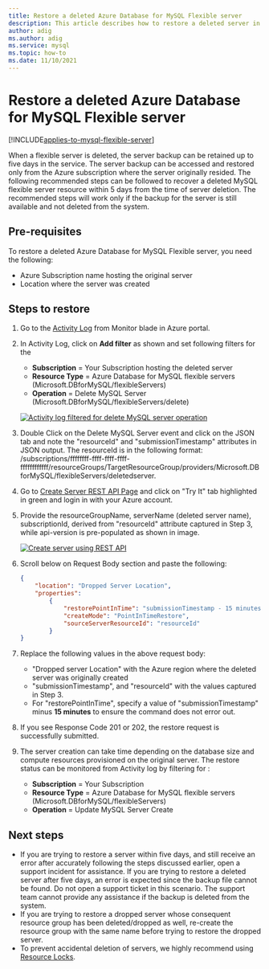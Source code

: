 ```yaml
---
title: Restore a deleted Azure Database for MySQL Flexible server
description: This article describes how to restore a deleted server in Azure Database for MySQL Flexible server using the Azure portal.
author: adig
ms.author: adig
ms.service: mysql
ms.topic: how-to
ms.date: 11/10/2021
---
```


# Restore a deleted Azure Database for MySQL Flexible server

[!INCLUDE[applies-to-mysql-flexible-server](../includes/applies-to-mysql-flexible-server.md)]

When a flexible server is deleted, the server backup can be retained up to five days in the service. The server backup can be accessed and restored only from the Azure subscription where the server originally resided. The following recommended steps can be followed to recover a deleted MySQL flexible server resource within 5 days from the time of server deletion. The recommended steps will work only if the backup for the server is still available and not deleted from the system.

## Pre-requisites
To restore a deleted Azure Database for MySQL Flexible server, you need the following:
- Azure Subscription name hosting the original server
- Location where the server was created

## Steps to restore

1. Go to the [Activity Log](https://ms.portal.azure.com/#blade/Microsoft_Azure_ActivityLog/ActivityLogBlade) from Monitor blade in Azure portal. 

2. In Activity Log, click on **Add filter** as shown and set following filters for the 

    - **Subscription** = Your Subscription hosting the deleted server
    - **Resource Type** = Azure Database for MySQL flexible servers (Microsoft.DBforMySQL/flexibleServers) 
    - **Operation** = Delete MySQL Server (Microsoft.DBforMySQL/flexibleServers/delete) 
 
     [![Activity log filtered for delete MySQL server operation](./media/how-to-restore-server-portal/monitor-log-delete-server.png)](./media/how-to-restore-server-portal/monitor-log-delete-server.png#lightbox)
   
 3. Double Click on the Delete MySQL Server event and click on the JSON tab and note the "resourceId" and "submissionTimestamp" attributes in JSON output. The resourceId is in the following format: /subscriptions/ffffffff-ffff-ffff-ffff-ffffffffffff/resourceGroups/TargetResourceGroup/providers/Microsoft.DBforMySQL/flexibleServers/deletedserver.
 
 4. Go to [Create Server REST API Page](/rest/api/mysql/flexibleserver/servers/create) and click on "Try It" tab highlighted in green and login in with your Azure account.
 
 5. Provide the resourceGroupName, serverName (deleted server name), subscriptionId, derived from "resourceId" attribute captured in Step 3, while api-version is pre-populated as shown in image.
 
     [![Create server using REST API](./media/how-to-restore-server-portal/server-create-rest-api.png)](./media/how-to-restore-server-portal/server-create-rest-api.png#lightbox)
  
 6. Scroll below on Request Body section and paste the following:
 
    ```json
    {
        "location": "Dropped Server Location",  
        "properties": 
            {
                "restorePointInTime": "submissionTimestamp - 15 minutes",
                "createMode": "PointInTimeRestore",
                "sourceServerResourceId": "resourceId"
            }
    }
    ```
7. Replace the following values in the above request body:
   * "Dropped server Location" with the Azure region where the deleted server was originally created
   * "submissionTimestamp", and "resourceId" with the values captured in Step 3. 
   * For "restorePointInTime", specify a value of "submissionTimestamp" minus **15 minutes** to ensure the command does not error out.
   
8. If you see Response Code 201 or 202, the restore request is successfully submitted. 

9. The server creation can take time depending on the database size and compute resources provisioned on the original server. The restore status can be monitored from Activity log by filtering for : 
   - **Subscription** = Your Subscription
   - **Resource Type** = Azure Database for MySQL flexible servers (Microsoft.DBforMySQL/flexibleServers) 
   - **Operation** =  Update MySQL Server Create

## Next steps

- If you are trying to restore a server within five days, and still receive an error after accurately following the steps discussed earlier, open a support incident for assistance. If you are trying to restore a deleted server after five days, an error is expected since the backup file cannot be found. Do not open a support ticket in this scenario. The support team cannot provide any assistance if the backup is deleted from the system.
- If you are trying to restore a dropped server whose consequent resource group has been deleted/dropped as well, re-create the resource group with the same name before trying to restore the dropped server.
- To prevent accidental deletion of servers, we highly recommend using [Resource Locks](https://techcommunity.microsoft.com/t5/azure-database-for-mysql/preventing-the-disaster-of-accidental-deletion-for-your-mysql/ba-p/825222).
